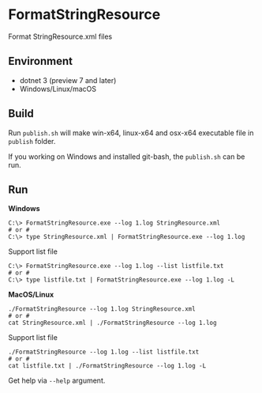 # FormatStringResource

Format StringResource.xml files

## Environment

- dotnet 3 (preview 7 and later)
- Windows/Linux/macOS

## Build

Run `publish.sh` will make win-x64, linux-x64 and osx-x64 executable file in
`publish` folder.

If you working on Windows and installed git-bash, the `publish.sh` can be run.

## Run

__Windows__

```text
C:\> FormatStringResource.exe --log 1.log StringResource.xml
# or #
C:\> type StringResource.xml | FormatStringResource.exe --log 1.log
```

Support list file

```text
C:\> FormatStringResource.exe --log 1.log --list listfile.txt
# or #
C:\> type listfile.txt | FormatStringResource.exe --log 1.log -L
```

__MacOS/Linux__

```text
./FormatStringResource --log 1.log StringResource.xml
# or #
cat StringResource.xml | ./FormatStringResource --log 1.log
```

Support list file

```text
./FormatStringResource --log 1.log --list listfile.txt
# or #
cat listfile.txt | ./FormatStringResource --log 1.log -L
```

Get help via `--help` argument.
